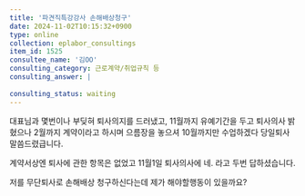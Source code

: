 ```yaml
---
title: '파견직특강강사 손해배상청구'
date: 2024-11-02T10:15:32+0900
type: online
collection: eplabor_consultings
item_id: 1525
consultee_name: '김OO'
consulting_category: 근로계약/취업규칙 등
consulting_answer: |
    
consulting_status: waiting
---
```


대표님과 몇번이나 부딪혀 
퇴사의지를 드러냈고,
11월까지 유예기간을 두고 퇴사의사 밝혔으나 
2월까지 계약이라고 하시며 으름장을 놓으셔 10월까지만 수업하겠다 당일퇴사 말씀드렸급니다.

계약서상엔 퇴사에 관한 항목은 없었고
11월1일 퇴사의사에 네. 라고 두번 답하셨습니다.

저를 무단퇴사로 손해배상 청구하신다는데 제가 해야할행동이 있을까요?

